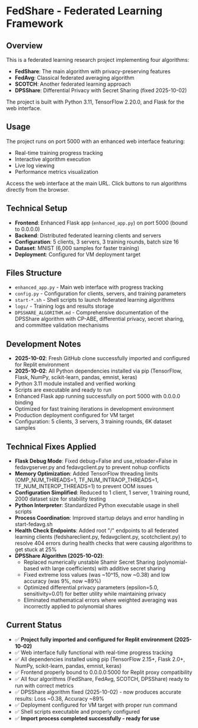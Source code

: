 # FedShare - Federated Learning Framework

## Overview
This is a federated learning research project implementing four algorithms:
- **FedShare**: The main algorithm with privacy-preserving features
- **FedAvg**: Classical federated averaging algorithm  
- **SCOTCH**: Another federated learning approach
- **DPSShare**: Differential Privacy with Secret Sharing (fixed 2025-10-02)

The project is built with Python 3.11, TensorFlow 2.20.0, and Flask for the web interface.

## Usage
The project runs on port 5000 with an enhanced web interface featuring:
- Real-time training progress tracking
- Interactive algorithm execution
- Live log viewing
- Performance metrics visualization

Access the web interface at the main URL. Click buttons to run algorithms directly from the browser.

## Technical Setup
- **Frontend**: Enhanced Flask app (`enhanced_app.py`) on port 5000 (bound to 0.0.0.0)
- **Backend**: Distributed federated learning clients and servers
- **Configuration**: 5 clients, 3 servers, 3 training rounds, batch size 16
- **Dataset**: MNIST (6,000 samples for faster training)
- **Deployment**: Configured for VM deployment target

## Files Structure
- `enhanced_app.py` - Main web interface with progress tracking
- `config.py` - Configuration for clients, servers, and training parameters
- `start-*.sh` - Shell scripts to launch federated learning algorithms
- `logs/` - Training logs and results storage
- `DPSSHARE_ALGORITHM.md` - Comprehensive documentation of the DPSShare algorithm with CP-ABE, differential privacy, secret sharing, and committee validation mechanisms

## Development Notes  
- **2025-10-02**: Fresh GitHub clone successfully imported and configured for Replit environment
- **2025-10-02**: All Python dependencies installed via pip (TensorFlow, Flask, NumPy, scikit-learn, pandas, emnist, keras)
- Python 3.11 module installed and verified working
- Scripts are executable and ready to run
- Enhanced Flask app running successfully on port 5000 with 0.0.0.0 binding
- Optimized for fast training iterations in development environment
- Production deployment configured for VM target
- Configuration: 5 clients, 3 servers, 3 training rounds, 6K dataset samples

## Technical Fixes Applied
- **Flask Debug Mode**: Fixed debug=False and use_reloader=False in fedavgserver.py and fedavgclient.py to prevent nohup conflicts
- **Memory Optimization**: Added TensorFlow threading limits (OMP_NUM_THREADS=1, TF_NUM_INTRAOP_THREADS=1, TF_NUM_INTEROP_THREADS=1) to prevent OOM issues
- **Configuration Simplified**: Reduced to 1 client, 1 server, 1 training round, 2000 dataset size for stability testing
- **Python Interpreter**: Standardized Python executable usage in shell scripts
- **Process Coordination**: Improved startup delays and error handling in start-fedavg.sh
- **Health Check Endpoints**: Added root "/" endpoints to all federated learning clients (fedshareclient.py, fedavgclient.py, scotchclient.py) to resolve 404 errors during health checks that were causing algorithms to get stuck at 25%
- **DPSShare Algorithm (2025-10-02)**: 
  - Replaced numerically unstable Shamir Secret Sharing (polynomial-based with large coefficients) with additive secret sharing
  - Fixed extreme loss values (was ~10^15, now ~0.38) and low accuracy (was 9%, now ~89%)
  - Optimized differential privacy parameters (epsilon=5.0, sensitivity=0.01) for better utility while maintaining privacy
  - Eliminated mathematical errors where weighted averaging was incorrectly applied to polynomial shares

## Current Status  
- ✅ **Project fully imported and configured for Replit environment (2025-10-02)**
- ✅ Web interface fully functional with real-time progress tracking
- ✅ All dependencies installed using pip (TensorFlow 2.15+, Flask 2.0+, NumPy, scikit-learn, pandas, emnist, keras)
- ✅ Frontend properly bound to 0.0.0.0:5000 for Replit proxy compatibility
- ✅ All four algorithms (FedShare, FedAvg, SCOTCH, DPSShare) ready to run with correct metrics
- ✅ DPSShare algorithm fixed (2025-10-02) - now produces accurate results: Loss ~0.38, Accuracy ~89%
- ✅ Deployment configured for VM target with proper run command
- ✅ Shell scripts executable and properly configured
- ✅ **Import process completed successfully - ready for use**
